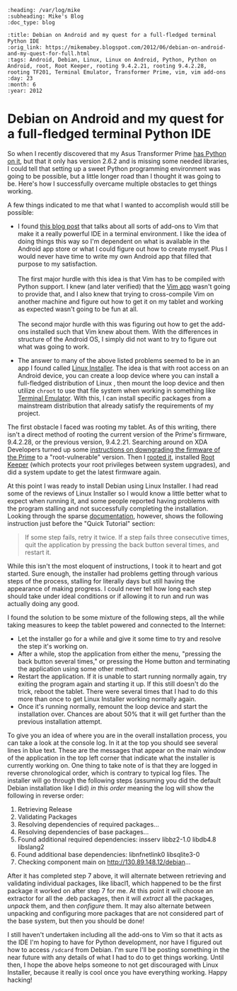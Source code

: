 ```eval_rst
:heading: /var/log/mike
:subheading: Mike's Blog
:doc_type: blog

:title: Debian on Android and my quest for a full-fledged terminal Python IDE
:orig_link: https://mikemabey.blogspot.com/2012/06/debian-on-android-and-my-quest-for-full.html
:tags: Android, Debian, Linux, Linux on Android, Python, Python on Android, root, Root Keeper, rooting 9.4.2.21, rooting 9.4.2.28, rooting TF201, Terminal Emulator, Transformer Prime, vim, vim add-ons
:day: 23
:month: 6
:year: 2012
```
# Debian on Android and my quest for a full-fledged terminal Python IDE

So when I recently discovered that my Asus Transformer Prime [has Python on it](/blog/2012/06/pydroid_at_last.md), but
that it only has version 2.6.2 and is missing some needed libraries, I could tell that setting up a sweet Python
programming environment was going to be possible, but a little longer road than I thought it was going to be. Here's how
I successfully overcame multiple obstacles to get things working.

A few things indicated to me that what I wanted to accomplish would still be possible:

* I found [this blog post](http://blog.dispatched.ch/2009/05/24/vim-as-python-ide/) that talks about all sorts of
  add-ons to Vim that make it a really powerful IDE in a terminal environment. I like the idea of doing things this way
  so I'm dependent on what is available in the Android app store or what I could figure out how to create myself. Plus
  I would never have time to write my own Android app that filled that purpose to my satisfaction.
  <br /><br />
  The first major hurdle with this idea is that Vim has to be compiled with Python support. I knew (and later verified)
  that the [Vim app](https://play.google.com/store/apps/details?id=net.momodalo.app.vimtouch&) wasn't going to provide
  that, and I also knew that trying to cross-compile Vim on another machine and figure out how to get it on my tablet
  and working as expected wasn't going to be fun at all.
  <br /><br />
  The second major hurdle with this was figuring out how to get the add-ons installed such that Vim knew about them.
  With the differences in structure of the Android OS, I simply did not want to try to figure out what was going to
  work.

* The answer to many of the above listed problems seemed to be in an app I found called [Linux
  Installer](https://play.google.com/store/apps/details?id=com.galoula.LinuxInstall). The idea is that with root access
  on an Android device, you can create a loop device where you can install a full-fledged distribution of Linux , then
  mount the loop device and then utilize `chroot` to use that file system when working in something like [Terminal
  Emulator](https://play.google.com/store/apps/details?id=jackpal.androidterm). With this, I can install specific
  packages from a mainstream distribution that already satisfy the requirements of my project.

The first obstacle I faced was rooting my tablet. As of this writing, there isn't a direct method of rooting the current
version of the Prime's firmware, 9.4.2.28, or the previous version, 9.4.2.21. Searching around on XDA Developers turned
up some [instructions on downgrading the firmware of the
Prime](http://forum.xda-developers.com/showthread.php?t=1622628) to a "root-vulnerable" version. Then I [rooted
it](http://forum.xda-developers.com/showthread.php?t=1441138), installed [Root
Keeper](https://play.google.com/store/apps/details?id=org.projectvoodoo.otarootkeeper) (which protects your root
privileges between system upgrades), and did a system update to get the latest firmware again.

At this point I was ready to install Debian using Linux Installer. I had read some of the reviews of Linux Installer so
I would know a little better what to expect when running it, and some people reported having problems with the program
stalling and not successfully completing the installation. Looking through the sparse
[documentation](http://android.galoula.com/en/LinuxInstall/), however, shows the following instruction just before the
"Quick Tutorial" section:

> If some step fails, retry it twice. If a step fails three consecutive times, quit the application by pressing the back
  button several times, and restart it.

While this isn't the most eloquent of instructions, I took it to heart and got started. Sure enough, the installer had
problems getting through various steps of the process, stalling for literally days but still having the appearance of
making progress. I could never tell how long each step should take under ideal conditions or if allowing it to run and
run was actually doing any good.

I found the solution to be some mixture of the following steps, all the while taking measures to keep the tablet powered
and connected to the Internet:

* Let the installer go for a while and give it some time to try and resolve the step it's working on.
* After a while, stop the application from either the menu, "pressing the back button several times," or pressing the
  Home button and terminating the application using some other method.
* Restart the application. If it is unable to start running normally again, try exiting the program again and starting
  it up. If this still doesn't do the trick, reboot the tablet. There were several times that I had to do this more than
  once to get Linux Installer working normally again.
* Once it's running normally, remount the loop device and start the installation over. Chances are about 50% that it will
  get further than the previous installation attempt.

To give you an idea of where you are in the overall installation process, you can take a look at the console log. In it
at the top you should see several lines in blue text. These are the messages that appear on the main window of the
application in the top left corner that indicate what the installer is currently working on. One thing to take note of
is that they are logged in reverse chronological order, which is contrary to typical log files. The installer will go
through the following steps (assuming you did the default Debian installation like I did) *in this order* meaning the
log will show the following in reverse order:

1. Retrieving Release
2. Validating Packages
3. Resolving dependencies of required packages...
4. Resolving dependencies of base packages...
5. Found additional required dependencies: insserv libbz2-1.0 libdb4.8 libslang2
6. Found additional base dependencies: libnfnetlink0 libsqlite3-0
7. Checking component main on http://130.89.148.12/debian...

After it has completed step 7 above, it will alternate between retrieving and validating individual packages, like
libacl1, which happened to be the first package it worked on after step 7 for me. At this point it will choose an
extractor for all the .deb packages, then it will *extract* all the packages, *unpack* them, and then *configure* them.
It may also alternate between unpacking and configuring more packages that are not considered part of the base system,
but then you should be done!

I still haven't undertaken including all the add-ons to Vim so that it acts as the IDE I'm hoping to have for Python
development, nor have I figured out how to access `/sdcard` from Debian. I'm sure I'll be posting something in the near
future with any details of what I had to do to get things working. Until then, I hope the above helps someone to not get
discouraged with Linux Installer, because it really is cool once you have everything working. Happy hacking!
